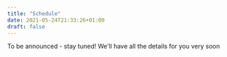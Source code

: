 ```yaml
---
title: "Schedule"
date: 2021-05-24T21:33:26+01:00
draft: false
---
```


To be announced - stay tuned! We'll have all the details for you very soon
